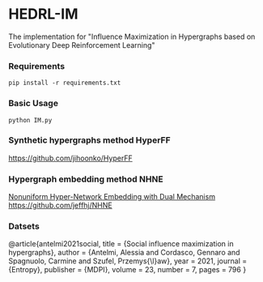 # HEDRL-IM

The implementation for "Influence Maximization in Hypergraphs based on Evolutionary Deep Reinforcement Learning"

### Requirements

```
pip install -r requirements.txt
```

### Basic Usage

```
python IM.py
```

### Synthetic hypergraphs method HyperFF
https://github.com/jihoonko/HyperFF


### Hypergraph embedding method NHNE
[Nonuniform Hyper-Network Embedding with Dual Mechanism](https://dl.acm.org/doi/10.1145/3388924) 
https://github.com/jeffhj/NHNE

### Datsets
@article{antelmi2021social,
	title = {Social influence maximization in hypergraphs},
	author = {Antelmi, Alessia and Cordasco, Gennaro and Spagnuolo, Carmine and Szufel, Przemys{\l}aw},
	year = 2021,
	journal = {Entropy},
	publisher = {MDPI},
	volume = 23,
	number = 7,
	pages = 796
}

